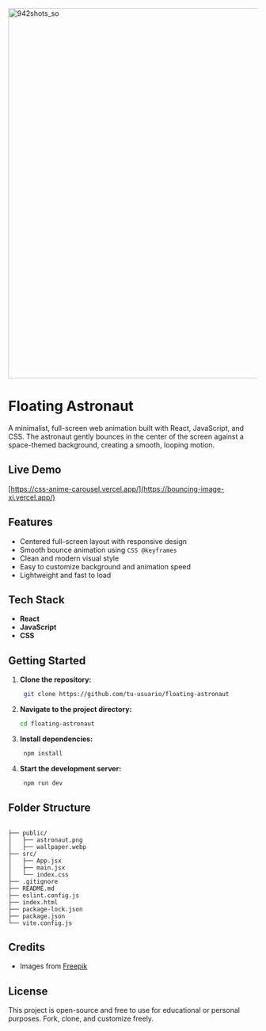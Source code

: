 
<img width="1463" height="748" alt="942shots_so" src="https://github.com/user-attachments/assets/0841153d-8a32-4763-988c-a7d442dfde72" />

# Floating Astronaut

A minimalist, full-screen web animation built with React, JavaScript, and CSS.
The astronaut gently bounces in the center of the screen against a space-themed background, creating a smooth, looping motion.

## Live Demo

[https://css-anime-carousel.vercel.app/](https://bouncing-image-xi.vercel.app/)

## Features

- Centered full-screen layout with responsive design
- Smooth bounce animation using `CSS @keyframes`
- Clean and modern visual style
- Easy to customize background and animation speed
- Lightweight and fast to load

## Tech Stack

- **React**
- **JavaScript**
- **CSS**

## Getting Started

1. **Clone the repository:**

   ```bash
    git clone https://github.com/tu-usuario/floating-astronaut

2. **Navigate to the project directory:**

   ```bash
   cd floating-astronaut
   
3. **Install dependencies:**

   ```bash
    npm install

4. **Start the development server:**

   ```bash
    npm run dev

## Folder Structure

```

├── public/
│   ├── astronaut.png
│   ├── wallpaper.webp
├── src/
│   ├── App.jsx
│   ├── main.jsx
│   └── index.css
├── .gitignore
├── README.md
├── eslint.config.js
├── index.html
├── package-lock.json
├── package.json
└── vite.config.js

```

## Credits

- Images from [Freepik](https://www.freepik.com/)

## License

This project is open-source and free to use for educational or personal purposes. Fork, clone, and customize freely.
